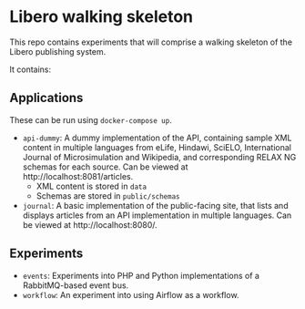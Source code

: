 # Libero walking skeleton

This repo contains experiments that will comprise a walking skeleton of the Libero publishing system.

It contains:

## Applications

These can be run using `docker-compose up`.

- `api-dummy`: A dummy implementation of the API, containing sample XML content in multiple languages from eLife, Hindawi, SciELO, International Journal of Microsimulation and Wikipedia, and corresponding RELAX NG schemas for each source. Can be viewed at http://localhost:8081/articles.
  - XML content is stored in `data`
  - Schemas are stored in `public/schemas`
- `journal`: A basic implementation of the public-facing site, that lists and displays articles from an API implementation in multiple languages. Can be viewed at http://localhost:8080/.

## Experiments

- `events`: Experiments into PHP and Python implementations of a RabbitMQ-based event bus.
- `workflow`: An experiment into using Airflow as a workflow.
